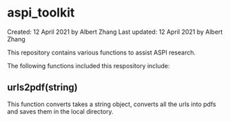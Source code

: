 # aspi_toolkit
Created: 12 April 2021 by Albert Zhang
Last updated: 12 April 2021 by Albert Zhang

This repository contains various functions to assist ASPI research.

The following functions included this respository include:

## urls2pdf(string)
This function converts takes a string object, converts all the urls into pdfs and saves them in the local directory.

